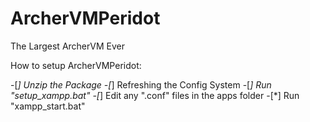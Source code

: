 ArcherVMPeridot
===============

The Largest ArcherVM Ever

How to setup ArcherVMPeridot:

-[*] Unzip the Package
-[*] Refreshing the Config System
-[*] Run "setup_xampp.bat"
-[*] Edit any ".conf" files in the apps folder
-[*] Run "xampp_start.bat"

